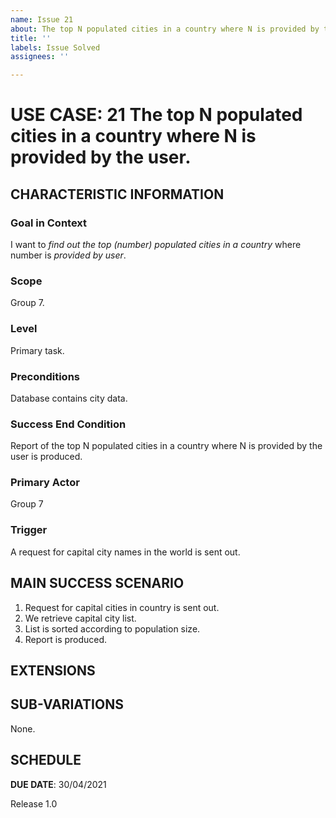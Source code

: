 ```yaml
---
name: Issue 21
about: The top N populated cities in a country where N is provided by the user.
title: ''
labels: Issue Solved
assignees: ''

---
```


# USE CASE: 21 The top N populated cities in a country where N is provided by the user.
## CHARACTERISTIC INFORMATION

### Goal in Context

I want to *find out the top (number) populated cities in a country* where number is *provided by user*.

### Scope

Group 7.

### Level

Primary task.

### Preconditions

Database contains city data.

### Success End Condition

Report of the top N populated cities in a country where N is provided by the user is produced.

### Primary Actor

Group 7

### Trigger

A request for capital city names in the world is sent out.

## MAIN SUCCESS SCENARIO

1. Request for capital cities in country is sent out.
2. We retrieve capital city list.
3. List is sorted according to population size.
4. Report is produced.

## EXTENSIONS

## SUB-VARIATIONS

None.

## SCHEDULE

**DUE DATE**: 30/04/2021

 Release 1.0
